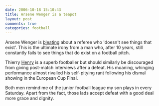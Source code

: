 ```yaml
---
date: 2006-10-18 15:10:43
title: Arsene Wenger is a teapot
layout: post
comments: true
categories: football
---
```

Arsene Wenger is
[bleating](http://news.bbc.co.uk/sport1/hi/football/europe/6050848.stm)
about a referee who 'doesn't see things that exist'. This is the
ultimate irony from a man who, after 10 years, still constantly fails to
see things that do exist on a football pitch.

Thierry [Henry](http://www.nbrightside.com/blog/2006/05/18/priceless/)
is a superb footballer but should similarly be discouraged from giving
post-match interviews after a defeat. His moaning, whinging performance
almost rivalled his self-pitying rant following his dismal showing in
the European Cup Final.

Both men remind me of the junior football league my son plays in every
Saturday. Apart from the fact, those lads accept defeat with a good deal
more grace and dignity.
